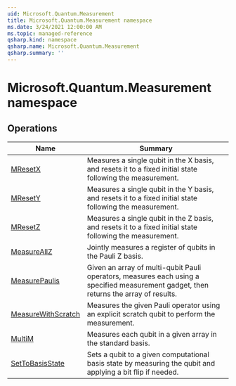 ```yaml
---
uid: Microsoft.Quantum.Measurement
title: Microsoft.Quantum.Measurement namespace
ms.date: 3/24/2021 12:00:00 AM
ms.topic: managed-reference
qsharp.kind: namespace
qsharp.name: Microsoft.Quantum.Measurement
qsharp.summary: ''
---
```


# Microsoft.Quantum.Measurement namespace




<!-- summaries -->

## Operations

| Name | Summary |
|------|---------|
|[MResetX](xref:Microsoft.Quantum.Measurement.MResetX) |Measures a single qubit in the X basis, and resets it to a fixed initial state following the measurement.
|[MResetY](xref:Microsoft.Quantum.Measurement.MResetY) |Measures a single qubit in the Y basis, and resets it to a fixed initial state following the measurement.
|[MResetZ](xref:Microsoft.Quantum.Measurement.MResetZ) |Measures a single qubit in the Z basis, and resets it to a fixed initial state following the measurement.
|[MeasureAllZ](xref:Microsoft.Quantum.Measurement.MeasureAllZ) |Jointly measures a register of qubits in the Pauli Z basis.
|[MeasurePaulis](xref:Microsoft.Quantum.Measurement.MeasurePaulis) |Given an array of multi-qubit Pauli operators, measures each using a specified measurement gadget, then returns the array of results.
|[MeasureWithScratch](xref:Microsoft.Quantum.Measurement.MeasureWithScratch) |Measures the given Pauli operator using an explicit scratch qubit to perform the measurement.
|[MultiM](xref:Microsoft.Quantum.Measurement.MultiM) |Measures each qubit in a given array in the standard basis.
|[SetToBasisState](xref:Microsoft.Quantum.Measurement.SetToBasisState) |Sets a qubit to a given computational basis state by measuring the qubit and applying a bit flip if needed.


<!-- /summaries -->
